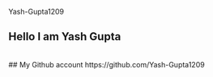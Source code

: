 Yash-Gupta1209
## Hello I am Yash Gupta
<br>
## My Github account
https://github.com/Yash-Gupta1209
</br>


